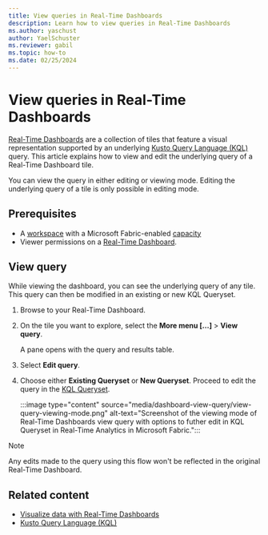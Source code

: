 ```yaml
---
title: View queries in Real-Time Dashboards
description: Learn how to view queries in Real-Time Dashboards
ms.author: yaschust
author: YaelSchuster
ms.reviewer: gabil
ms.topic: how-to
ms.date: 02/25/2024
---
```

# View queries in Real-Time Dashboards

[Real-Time Dashboards](dashboard-real-time-create.md) are a collection of tiles that feature a visual representation supported by an underlying [Kusto Query Language (KQL)](/azure/data-explorer/kusto/query/index?context=/fabric/context/context-rta&pivots=fabric) query. This article explains how to view and edit the underlying query of a Real-Time Dashboard tile.

You can view the query in either editing or viewing mode. Editing the underlying query of a tile is only possible in editing mode.

## Prerequisites

* A [workspace](../get-started/create-workspaces.md) with a Microsoft Fabric-enabled [capacity](../enterprise/licenses.md#capacity)
* Viewer permissions on a [Real-Time Dashboard](dashboard-real-time-create.md).

## View query

While viewing the dashboard, you can see the underlying query of any tile. This query can then be modified in an existing or new KQL Queryset.

1. Browse to your Real-Time Dashboard.
1. On the tile you want to explore, select the **More menu [...]** > **View query**.
    
    A pane opens with the query and results table.

1. Select **Edit query**.
1. Choose either **Existing Queryset** or **New Queryset**. Proceed to edit the query in the [KQL Queryset](kusto-query-set.md).

    :::image type="content" source="media/dashboard-view-query/view-query-viewing-mode.png" alt-text="Screenshot of the viewing mode of Real-Time Dashboards view query with options to futher edit in KQL Queryset in Real-Time Analytics in Microsoft Fabric.":::

> [!NOTE]
> Any edits made to the query using this flow won't be reflected in the original Real-Time Dashboard.

## Related content

* [Visualize data with Real-Time Dashboards](dashboard-real-time-create.md)
* [Kusto Query Language (KQL)](/azure/data-explorer/kusto/query/index?context=/fabric/context/context-rta&pivots=fabric)